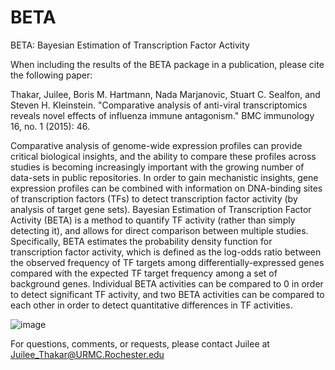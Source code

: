 # BETA
BETA: Bayesian Estimation of Transcription Factor Activity


When including the results of the BETA package in a publication, please cite the following paper:

Thakar, Juilee, Boris M. Hartmann, Nada Marjanovic, Stuart C. Sealfon, and Steven H. Kleinstein. "Comparative analysis of anti-viral transcriptomics reveals novel effects of influenza immune antagonism." BMC immunology 16, no. 1 (2015): 46.




Comparative analysis of genome-wide expression profiles can provide critical biological insights, and the ability to compare these profiles across studies is becoming increasingly important with the growing number of data-sets in public repositories. In order to gain mechanistic insights, gene expression profiles can be combined with information on DNA-binding sites of transcription factors (TFs) to detect transcription factor activity (by analysis of target gene sets). Bayesian Estimation of Transcription Factor Activity (BETA) is a method to quantify TF activity (rather than simply detecting it), and allows for direct comparison between multiple studies. Specifically, BETA estimates the probability density function for transcription factor activity, which is defined as the log-odds ratio between the observed frequency of TF targets among differentially-expressed genes compared with the expected TF target frequency among a set of background genes. Individual BETA activities can be compared to 0 in order to detect significant TF activity, and two BETA activities can be compared to each other in order to detect quantitative differences in TF activities.

![image](https://cloud.githubusercontent.com/assets/21067499/17899670/17b43d30-692a-11e6-9e15-b4dc3bf123df.png)



For questions, comments, or requests, please contact Juilee at Juilee_Thakar@URMC.Rochester.edu


